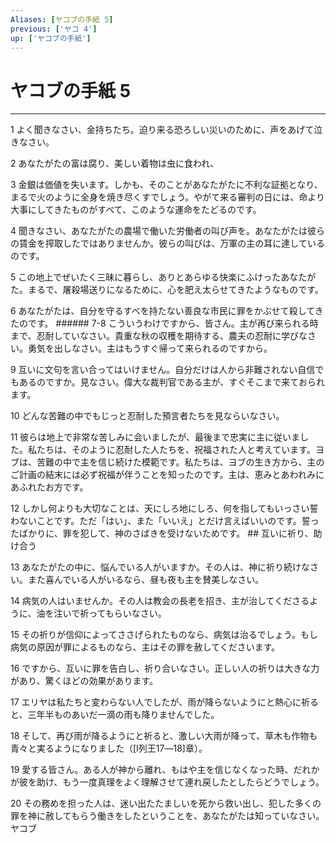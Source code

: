 ```yaml
---
Aliases: [ヤコブの手紙 5]
previous: ['ヤコ 4']
up: ['ヤコブの手紙']
---
```

# ヤコブの手紙 5

***




1 
よく聞きなさい、金持ちたち。迫り来る恐ろしい災いのために、声をあげて泣きなさい。 



2 
あなたがたの富は腐り、美しい着物は虫に食われ、 



3 
金銀は価値を失います。しかも、そのことがあなたがたに不利な証拠となり、まるで火のように全身を焼き尽くすでしょう。やがて来る審判の日には、命より大事にしてきたものがすべて、このような運命をたどるのです。 



4 
聞きなさい、あなたがたの農場で働いた労働者の叫び声を。あなたがたは彼らの賃金を搾取したではありませんか。彼らの叫びは、万軍の主の耳に達しているのです。 



5 
この地上でぜいたく三昧に暮らし、ありとあらゆる快楽にふけったあなたがた。まるで、屠殺場送りになるために、心を肥え太らせてきたようなものです。 



6 
あなたがたは、自分を守るすべを持たない善良な市民に罪をかぶせて殺してきたのです。 ###### 7-8 こういうわけですから、皆さん。主が再び来られる時まで、忍耐していなさい。貴重な秋の収穫を期待する、農夫の忍耐に学びなさい。勇気を出しなさい。主はもうすぐ帰って来られるのですから。 



9 
互いに文句を言い合ってはいけません。自分だけは人から非難されない自信でもあるのですか。見なさい。偉大な裁判官である主が、すぐそこまで来ておられます。 



10 
どんな苦難の中でもじっと忍耐した預言者たちを見ならいなさい。 



11 
彼らは地上で非常な苦しみに会いましたが、最後まで忠実に主に従いました。私たちは、そのように忍耐した人たちを、祝福された人と考えています。ヨブは、苦難の中で主を信じ続けた模範です。私たちは、ヨブの生き方から、主のご計画の結末には必ず祝福が伴うことを知ったのです。主は、恵みとあわれみにあふれたお方です。 



12 
しかし何よりも大切なことは、天にしろ地にしろ、何を指してもいっさい誓わないことです。ただ「はい」、また「いいえ」とだけ言えばいいのです。誓ったばかりに、罪を犯して、神のさばきを受けないためです。 ## 互いに祈り、助け合う 



13 
あなたがたの中に、悩んでいる人がいますか。その人は、神に祈り続けなさい。また喜んでいる人がいるなら、昼も夜も主を賛美しなさい。 



14 
病気の人はいませんか。その人は教会の長老を招き、主が治してくださるように、油を注いで祈ってもらいなさい。 



15 
その祈りが信仰によってささげられたものなら、病気は治るでしょう。もし病気の原因が罪によるものなら、主はその罪を赦してくださいます。 



16 
ですから、互いに罪を告白し、祈り合いなさい。正しい人の祈りは大きな力があり、驚くほどの効果があります。 



17 
エリヤは私たちと変わらない人でしたが、雨が降らないようにと熱心に祈ると、三年半ものあいだ一滴の雨も降りませんでした。 



18 
そして、再び雨が降るようにと祈ると、激しい大雨が降って、草木も作物も青々と実るようになりました（[Ⅰ列王17―18]章）。 



19 
愛する皆さん。ある人が神から離れ、もはや主を信じなくなった時、だれかが彼を助け、もう一度真理をよく理解させて連れ戻したとしたらどうでしょう。 



20 
その務めを担った人は、迷い出たたましいを死から救い出し、犯した多くの罪を神に赦してもらう働きをしたということを、あなたがたは知っていなさい。 ヤコブ
